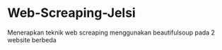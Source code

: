 # Web-Screaping-Jelsi
Menerapkan teknik web screaping menggunakan beautifulsoup pada 2 website berbeda
